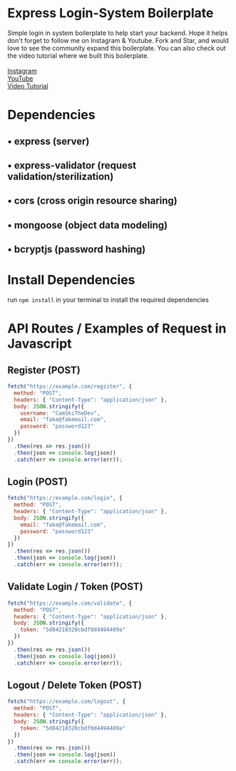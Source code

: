 # Express Login-System Boilerplate

Simple login in system boilerplate to help start your backend. Hope it helps don't forget to follow me on Instagram & Youtube. Fork and Star, and would love to see the community expand this boilerplate. You can also check out the video tutorial where we built this boilerplate.
\
\
[Instagram](https://www.instagram.com/siteit_solutions/)
\
[YouTube](https://www.youtube.com/c/thelifeofadev)
\
[Video Tutorial]()

# Dependencies

## • express (server)

## • express-validator (request validation/sterilization)

## • cors (cross origin resource sharing)

## • mongoose (object data modeling)

## • bcryptjs (password hashing)

# Install Dependencies

run `npm install` in your terminal to install the required dependencies

# API Routes / Examples of Request in Javascript

## Register (POST)

```javascript
fetch("https://example.com/register", {
  method: "POST",
  headers: { "Content-Type": "application/json" },
  body: JSON.stringify({
    username: "CamSkiTheDev",
    email: "fake@fakemail.com",
    password: "password123"
  })
})
  .then(res => res.json())
  .then(json => console.log(json))
  .catch(err => console.error(err));
```

## Login (POST)

```javascript
fetch("https://example.com/login", {
  method: "POST",
  headers: { "Content-Type": "application/json" },
  body: JSON.stringify({
    email: "fake@fakemail.com",
    password: "password123"
  })
})
  .then(res => res.json())
  .then(json => console.log(json))
  .catch(err => console.error(err));
```

## Validate Login / Token (POST)

```javascript
fetch("https://example.com/validate", {
  method: "POST",
  headers: { "Content-Type": "application/json" },
  body: JSON.stringify({
    token: "5d84218320cbdf0d4494409a"
  })
})
  .then(res => res.json())
  .then(json => console.log(json))
  .catch(err => console.error(err));
```

## Logout / Delete Token (POST)

```javascript
fetch("https://example.com/logout", {
  method: "POST",
  headers: { "Content-Type": "application/json" },
  body: JSON.stringify({
    token: "5d84218320cbdf0d4494409a"
  })
})
  .then(res => res.json())
  .then(json => console.log(json))
  .catch(err => console.error(err));
```
